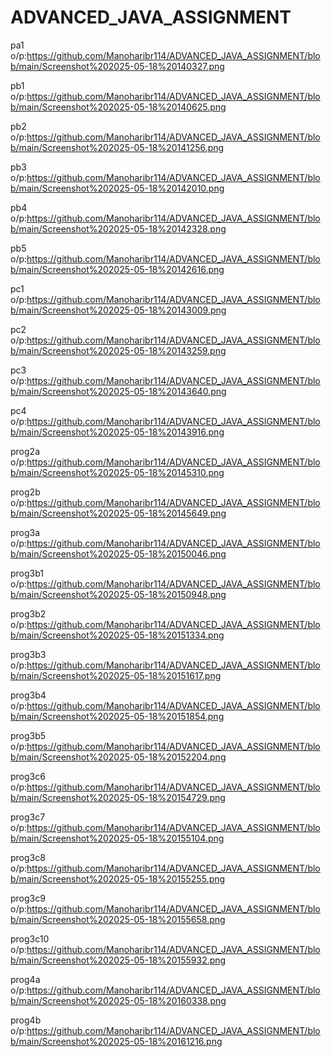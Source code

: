 # ADVANCED_JAVA_ASSIGNMENT
pa1 o/p:https://github.com/Manoharibr114/ADVANCED_JAVA_ASSIGNMENT/blob/main/Screenshot%202025-05-18%20140327.png

pb1 o/p:https://github.com/Manoharibr114/ADVANCED_JAVA_ASSIGNMENT/blob/main/Screenshot%202025-05-18%20140625.png

pb2 o/p:https://github.com/Manoharibr114/ADVANCED_JAVA_ASSIGNMENT/blob/main/Screenshot%202025-05-18%20141256.png

pb3 o/p:https://github.com/Manoharibr114/ADVANCED_JAVA_ASSIGNMENT/blob/main/Screenshot%202025-05-18%20142010.png

pb4 o/p:https://github.com/Manoharibr114/ADVANCED_JAVA_ASSIGNMENT/blob/main/Screenshot%202025-05-18%20142328.png

pb5 o/p:https://github.com/Manoharibr114/ADVANCED_JAVA_ASSIGNMENT/blob/main/Screenshot%202025-05-18%20142616.png

pc1 o/p:https://github.com/Manoharibr114/ADVANCED_JAVA_ASSIGNMENT/blob/main/Screenshot%202025-05-18%20143009.png

pc2 o/p:https://github.com/Manoharibr114/ADVANCED_JAVA_ASSIGNMENT/blob/main/Screenshot%202025-05-18%20143259.png

pc3 o/p:https://github.com/Manoharibr114/ADVANCED_JAVA_ASSIGNMENT/blob/main/Screenshot%202025-05-18%20143640.png

pc4 o/p:https://github.com/Manoharibr114/ADVANCED_JAVA_ASSIGNMENT/blob/main/Screenshot%202025-05-18%20143916.png

prog2a o/p:https://github.com/Manoharibr114/ADVANCED_JAVA_ASSIGNMENT/blob/main/Screenshot%202025-05-18%20145310.png

prog2b o/p:https://github.com/Manoharibr114/ADVANCED_JAVA_ASSIGNMENT/blob/main/Screenshot%202025-05-18%20145649.png

prog3a o/p:https://github.com/Manoharibr114/ADVANCED_JAVA_ASSIGNMENT/blob/main/Screenshot%202025-05-18%20150046.png

prog3b1 o/p:https://github.com/Manoharibr114/ADVANCED_JAVA_ASSIGNMENT/blob/main/Screenshot%202025-05-18%20150948.png

prog3b2 o/p:https://github.com/Manoharibr114/ADVANCED_JAVA_ASSIGNMENT/blob/main/Screenshot%202025-05-18%20151334.png

prog3b3 o/p:https://github.com/Manoharibr114/ADVANCED_JAVA_ASSIGNMENT/blob/main/Screenshot%202025-05-18%20151617.png

prog3b4 o/p:https://github.com/Manoharibr114/ADVANCED_JAVA_ASSIGNMENT/blob/main/Screenshot%202025-05-18%20151854.png

prog3b5 o/p:https://github.com/Manoharibr114/ADVANCED_JAVA_ASSIGNMENT/blob/main/Screenshot%202025-05-18%20152204.png

prog3c6 o/p:https://github.com/Manoharibr114/ADVANCED_JAVA_ASSIGNMENT/blob/main/Screenshot%202025-05-18%20154729.png

prog3c7 o/p:https://github.com/Manoharibr114/ADVANCED_JAVA_ASSIGNMENT/blob/main/Screenshot%202025-05-18%20155104.png

prog3c8 o/p:https://github.com/Manoharibr114/ADVANCED_JAVA_ASSIGNMENT/blob/main/Screenshot%202025-05-18%20155255.png

prog3c9 o/p:https://github.com/Manoharibr114/ADVANCED_JAVA_ASSIGNMENT/blob/main/Screenshot%202025-05-18%20155658.png

prog3c10 o/p:https://github.com/Manoharibr114/ADVANCED_JAVA_ASSIGNMENT/blob/main/Screenshot%202025-05-18%20155932.png

prog4a o/p:https://github.com/Manoharibr114/ADVANCED_JAVA_ASSIGNMENT/blob/main/Screenshot%202025-05-18%20160338.png

prog4b o/p:https://github.com/Manoharibr114/ADVANCED_JAVA_ASSIGNMENT/blob/main/Screenshot%202025-05-18%20161216.png
